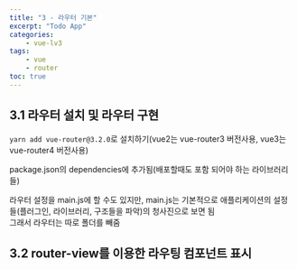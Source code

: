 ```yaml
--- 
title: "3 - 라우터 기본" 
excerpt: "Todo App"
categories: 
    - vue-lv3
tags: 
    - vue
    - router
toc: true
--- 
```


## 3.1 라우터 설치 및 라우터 구현

`yarn add vue-router@3.2.0`로 설치하기(vue2는 vue-router3 버전사용, vue3는 vue-router4 버전사용)

package.json의 dependencies에 추가됨(배포할때도 포함 되어야 하는 라이브러리들)  

라우터 설정을 main.js에 할 수도 있지만, main.js는 기본적으로 애플리케이션의 설정들(플러그인, 라이브러리, 구조들을 파악)의 청사진으로 보면 됨  
그래서 라우터는 따로 폴더를 빼줌  

## 3.2 router-view를 이용한 라우팅 컴포넌트 표시

